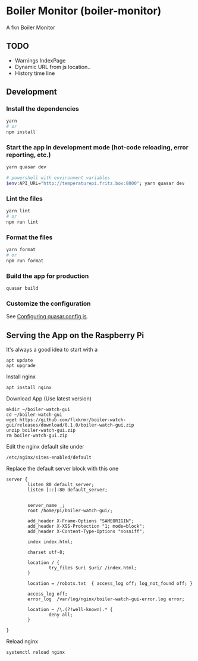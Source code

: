 # Boiler Monitor (boiler-monitor)

A fkn Boiler Monitor

## TODO
- Warnings IndexPage
- Dynamic URL from js location..
- History time line

## Development

### Install the dependencies
```bash
yarn
# or
npm install
```

### Start the app in development mode (hot-code reloading, error reporting, etc.)
```bash
yarn quasar dev

# powershell with environment variables
$env:API_URL="http://temperaturepi.fritz.box:8000"; yarn quasar dev
```

### Lint the files
```bash
yarn lint
# or
npm run lint
```

### Format the files
```bash
yarn format
# or
npm run format
```

### Build the app for production
```bash
quasar build
```

### Customize the configuration
See [Configuring quasar.config.js](https://v2.quasar.dev/quasar-cli-vite/quasar-config-js).

## Serving the App on the Raspberry Pi

It's always a good idea to start with a
```
apt update
apt upgrade
```

Install nginx
```
apt install nginx
```

Download App (Use latest version)
```
mkdir ~/boiler-watch-gui
cd ~/boiler-watch-gui
wget https://github.com/flxkrmr/boiler-watch-gui/releases/download/0.1.0/boiler-watch-gui.zip
unzip boiler-watch-gui.zip
rm boiler-watch-gui.zip
```

Edit the nginx default site under
```
/etc/nginx/sites-enabled/default
```

Replace the default server block with this one
```
server {
        listen 80 default_server;
        listen [::]:80 default_server;


        server_name _;
        root /home/pi/boiler-watch-gui/;

        add_header X-Frame-Options "SAMEORIGIN";
        add_header X-XSS-Protection "1; mode=block";
        add_header X-Content-Type-Options "nosniff";

        index index.html;

        charset utf-8;

        location / {
                try_files $uri $uri/ /index.html;
        }

        location = /robots.txt  { access_log off; log_not_found off; }

        access_log off;
        error_log  /var/log/nginx/boiler-watch-gui-error.log error;

        location ~ /\.(?!well-known).* {
                deny all;
        }

}
```

Reload nginx
```
systemctl reload nginx
```
